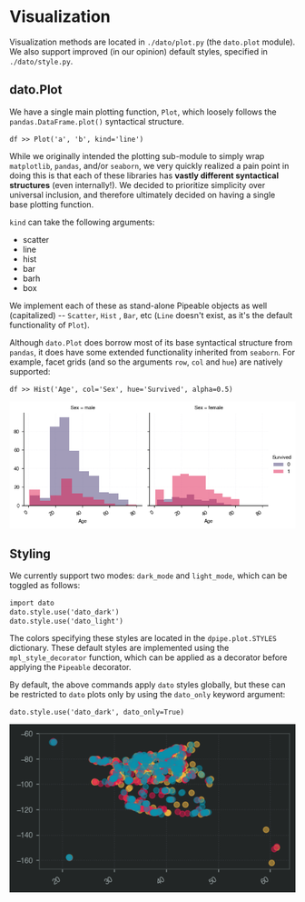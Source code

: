 # Visualization

Visualization methods are located in `./dato/plot.py` \(the `dato.plot` module\). We also support improved \(in our opinion\) default styles, specified in `./dato/style.py`.

## dato.Plot

 We have a single main plotting function, `Plot`, which loosely follows the `pandas.DataFrame.plot()` syntactical structure.

```text
df >> Plot('a', 'b', kind='line')
```

While we originally intended the plotting sub-module to simply wrap `matplotlib`, `pandas`, and/or `seaborn`, we very quickly realized a pain point in doing this is that each of these libraries has **vastly different syntactical structures** \(even internally!\). We decided to prioritize simplicity over universal inclusion, and therefore ultimately decided on having a single base plotting function.

`kind` can take the following arguments:

* scatter
* line
* hist
* bar
* barh
* box

We implement each of these as stand-alone Pipeable objects as well \(capitalized\) -- `Scatter`, `Hist` , `Bar`, etc \(`Line` doesn't exist, as it's the default functionality of `Plot`\).

Although `dato.Plot` does borrow most of its base syntactical structure from `pandas`, it does have some extended functionality inherited from `seaborn`. For example, facet grids \(and so the arguments `row`, `col` and `hue`\)  are natively supported:

```text
df >> Hist('Age', col='Sex', hue='Survived', alpha=0.5)
```

![](../.gitbook/assets/image%20%283%29.png)

## Styling

We currently support two modes: `dark_mode` and `light_mode`, which can be toggled as follows:

```text
import dato
dato.style.use('dato_dark')
dato.style.use('dato_light')
```

The colors specifying these styles are located in the `dpipe.plot.STYLES` dictionary. These default styles are implemented using the `mpl_style_decorator` function, which can be applied as a decorator before applying the `Pipeable` decorator.

By default, the above commands apply `dato` styles globally, but these can be restricted to `dato` plots only by using the `dato_only` keyword argument:

```text
dato.style.use('dato_dark', dato_only=True)
```

![](../.gitbook/assets/image%20%282%29.png)



